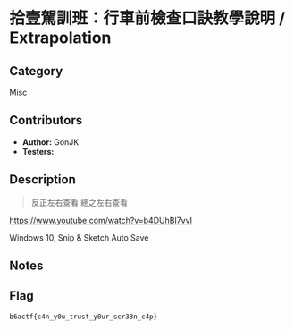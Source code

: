# 拾壹駕訓班：行車前檢查口訣教學說明 / Extrapolation

## Category

Misc

## Contributors

-   **Author:** GonJK
-   **Testers:** 

## Description

> 反正左右查看
> 總之左右查看


https://www.youtube.com/watch?v=b4DUhBI7vvI

Windows 10, Snip & Sketch Auto Save

## Notes

## Flag

`b6actf{c4n_y0u_trust_y0ur_scr33n_c4p}`
